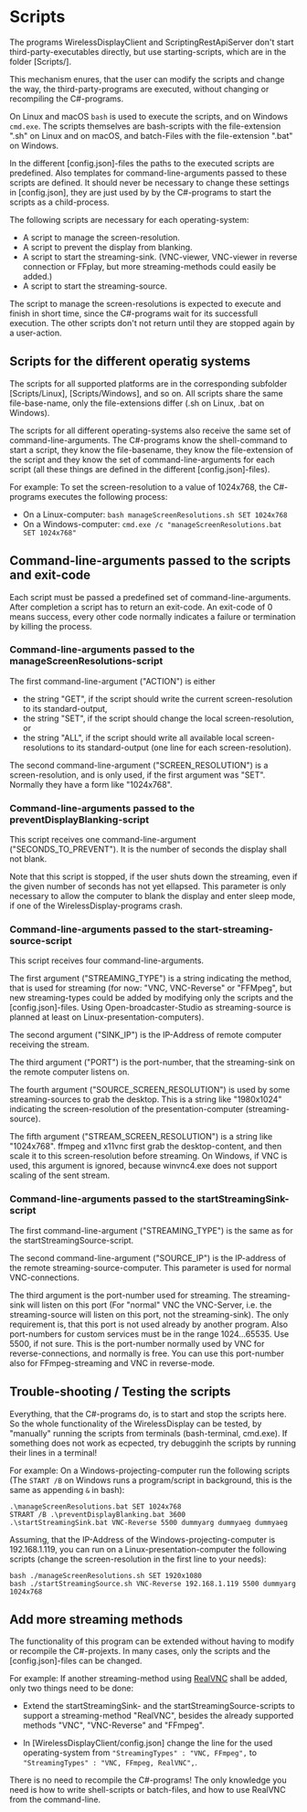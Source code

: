 # Scripts

The programs WirelessDisplayClient and ScriptingRestApiServer don't start 
third-party-executables directly, but use starting-scripts, which are in the 
folder [Scripts/<operating-system>].

This mechanism enures, that the user can modify the scripts and change the
way, the third-party-programs are executed, without changing or 
recompiling the C#-programs.

On Linux and macOS `bash` is used to execute the scripts, and on 
Windows `cmd.exe`. The scripts themselves are bash-scripts with the 
file-extension ".sh" on Linux and on macOS, and batch-Files with
the file-extension ".bat" on Windows.

In the different [config.json]-files the paths to the executed scripts are 
predefined. Also templates for command-line-arguments passed to these scripts 
are defined. It should never be necessary to change
these settings in [config.json], they are just used by 
by the C#-programs to start the scripts as a child-process. 

The following scripts are necessary for each operating-system:

- A script to manage the screen-resolution.
- A script to prevent the display from blanking.
- A script to start the streaming-sink. (VNC-viewer, VNC-viewer in reverse 
  connection or FFplay, but more streaming-methods could easily be added.)
- A script to start the streaming-source.

The script to manage the screen-resolutions is expected to execute and 
finish in short time, since the C#-programs wait for its successfull execution. 
The other scripts don't not return until they are stopped again by a 
user-action.

## Scripts for the different operatig systems

The scripts for all supported platforms are in the corresponding subfolder
[Scripts/Linux], [Scripts/Windows], and so on. All scripts share the same 
file-base-name, only the file-extensions differ (.sh on Linux, .bat on Windows).

The scripts for all different operating-systems also receive the same set of 
command-line-arguments. The C#-programs know the shell-command to start a 
script, they know the file-basename, they know the file-extension of the script
and they know the set of command-line-arguments for each script (all these 
things are defined in the different [config.json]-files).

For example: To set the screen-resolution to a value of 1024x768, the 
C#-programs executes the following process:

- On a Linux-computer: `bash manageScreenResolutions.sh SET 1024x768`
- On a Windows-computer: `cmd.exe /c "manageScreenResolutions.bat SET 1024x768"`

## Command-line-arguments passed to the scripts and exit-code

Each script must be passed a predefined set of command-line-arguments. After
completion a script has to return an exit-code. An exit-code of 0 means
success, every other code normally indicates a failure or termination by
killing the process.

### Command-line-arguments passed to the manageScreenResolutions-script

The first command-line-argument ("ACTION") is either 

- the string "GET", if the script should write the current screen-resolution
  to its standard-output,
- the string "SET", if the script should change the local screen-resolution, or
- the string "ALL", if the script should write all available local
  screen-resolutions to its standard-output (one line for each
  screen-resolution).

The second command-line-argument ("SCREEN_RESOLUTION") is a screen-resolution, 
and is only used, if the first argument was "SET". Normally they have a form 
like "1024x768".

### Command-line-arguments passed to the preventDisplayBlanking-script

This script receives one command-line-argument ("SECONDS_TO_PREVENT"). It is
the number of seconds the display shall not blank.

Note that this script is stopped, if the user shuts down the streaming, even
if the given number of seconds has not yet ellapsed. This parameter is 
only necessary to allow the computer to blank the display and enter sleep mode,
if one of the WirelessDisplay-programs crash.

### Command-line-arguments passed to the start-streaming-source-script

This script receives four command-line-arguments.

The first argument ("STREAMING_TYPE") is a string indicating the method,
that is used for streaming (for now: "VNC, VNC-Reverse" or "FFMpeg", but new 
streaming-types could be added by modifying only the scripts and the 
[config.json]-files. Using Open-broadcaster-Studio as streaming-source is
planned at least on Linux-presentation-computers).

The second argument ("SINK_IP") is the IP-Address of remote computer receiving
the stream.

The third argument ("PORT") is the port-number, that the streaming-sink on
the remote computer listens on.

The fourth argument ("SOURCE_SCREEN_RESOLUTION") is used by some 
streaming-sources to grab the desktop. This is a string like "1980x1024" 
indicating the screen-resolution of the presentation-computer 
(streaming-source).

The fifth argument ("STREAM_SCREEN_RESOLUTION") is a string like "1024x768".
ffmpeg and x11vnc first grab the desktop-content, and then scale it to this 
screen-resolution before streaming. On Windows, if VNC is used, this argument
is ignored, because winvnc4.exe does not support scaling of the sent stream.

### Command-line-arguments passed to the startStreamingSink-script

The first command-line-argument ("STREAMING_TYPE") is the same as for the
startStreamingSource-script.

The second command-line-argument ("SOURCE_IP") is the IP-address of the 
remote streaming-source-computer. This parameter is used for normal 
VNC-connections.

The third argument is the port-number used for streaming. The streaming-sink
will listen on this port (For "normal" VNC the VNC-Server, i.e. the 
streaming-source will listen on this port, not the streaming-sink). The only 
requirement is, that this port is not used already by another program. Also 
port-numbers for custom services must be in the range 1024...65535. Use 5500, 
if not sure. This is the port-number normally used by VNC for 
reverse-connections, and normally is free. You can use this port-number also 
for FFmpeg-streaming and VNC in reverse-mode.


## Trouble-shooting / Testing the scripts 

Everything, that the C#-programs do, is to start and stop the scripts here.
So the whole functionality of the WirelessDisplay can be tested, by "manually"
running the scripts from terminals (bash-terminal, cmd.exe).  If something does 
not work as ecpected, try debugginh the scripts by running their lines in a
terminal!

For example: On a Windows-projecting-computer run the following scripts (The 
`START /B` on Windows runs a program/script in background, this is the same
as appending `&` in bash):

```
.\manageScreenResolutions.bat SET 1024x768
STRART /B .\preventDisplayBlanking.bat 3600
.\startStreamingSink.bat VNC-Reverse 5500 dummyarg dummyaeg dummyaeg
```

Assuming, that the IP-Address of the Windows-projecting-computer is 
192.168.1.119, you can run on a Linux-presentation-computer the following 
scripts (change the screen-resolution in the first line to your needs):

```
bash ./manageScreenResolutions.sh SET 1920x1080
bash ./startStreamingSource.sh VNC-Reverse 192.168.1.119 5500 dummyarg  1024x768
```

## Add more streaming methods

The functionality of this program can be extended without having to modify or 
recompile the C#-projexts. In many cases, only the scripts and the 
[config.json]-files can be changed.

For example: If another streaming-method using 
[RealVNC](https://www.realvnc.com/) shall be added, only two things need to be 
done:

- Extend the startStreamingSink- and the startStreamingSource-scripts to 
  support a streaming-method "RealVNC", besides the already supported
  methods "VNC", "VNC-Reverse" and "FFmpeg".

- In [WirelessDisplayClient/config.json] change the line for the used 
  operating-system from
  `"StreamingTypes" : "VNC, FFmpeg",` to 
  `"StreamingTypes" : "VNC, FFmpeg, RealVNC",`.

There is no need to recompile the C#-programs! The only knowledge you need is
how to write shell-scripts or batch-files, and how to use RealVNC from the 
command-line.



